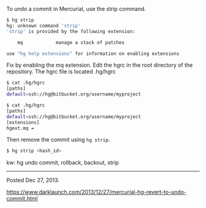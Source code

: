 To undo a commit in Mercurial, use the strip command.

```bash
$ hg strip
hg: unknown command 'strip'
'strip' is provided by the following extension:

    mq            manage a stack of patches

use "hg help extensions" for information on enabling extensions
```

Fix by enabling the mq extension. Edit the hgrc in the root directory of the repository. The hgrc file is located .hg/hgrc

```bash
$ cat .hg/hgrc
[paths]
default=ssh://hg@bitbucket.org/username/myproject

$ cat .hg/hgrc
[paths]
default=ssh://hg@bitbucket.org/username/myproject
[extensions]
hgext.mq =
```

Then remove the commit using `hg strip`.

```bash
$ hg strip <hash_id>
```

kw: hg undo commit, rollback, backout, strip

---

Posted Dec 27, 2013.

https://www.darklaunch.com/2013/12/27/mercurial-hg-revert-to-undo-commit.html